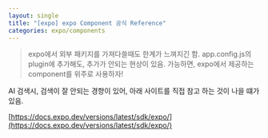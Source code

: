 ```yaml
---
layout: single
title: "[expo] expo Component 공식 Reference"
categories: expo/components
---
```


> expo에서 외부 패키지를 가져다쓸때도 한계가 느껴지긴 함.
> app.config.js의 plugin에 추가해도, 추가가 안되는 현상이 있음.
> 가능하면, expo에서 제공하는 component를 위주로 사용하자!

AI 검색시, 검색이 잘 안되는 경향이 있어, 아래 사이트를 직접 참고 하는 것이 나을 떄가 있음.

[https://docs.expo.dev/versions/latest/sdk/expo/](https://docs.expo.dev/versions/latest/sdk/expo/)
